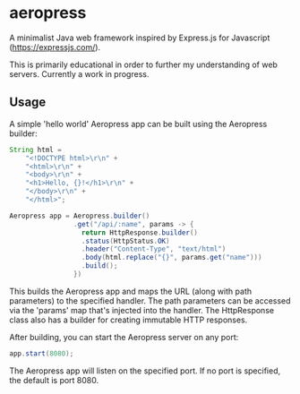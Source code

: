 # aeropress
A minimalist Java web framework inspired by Express.js for Javascript (https://expressjs.com/).

This is primarily educational in order to further my understanding of web servers. Currently a work in progress.

## Usage
A simple 'hello world' Aeropress app can be built using the Aeropress builder:

```Java
String html =
    "<!DOCTYPE html>\r\n" +
    "<html>\r\n" +
    "<body>\r\n" +
    "<h1>Hello, {}!</h1>\r\n" +
    "</body>\r\n" +
    "</html>";

Aeropress app = Aeropress.builder()
                .get("/api/:name", params -> {
                  return HttpResponse.builder()
                  .status(HttpStatus.OK)
                  .header("Content-Type", "text/html")
                  .body(html.replace("{}", params.get("name")))
                  .build();
                })
```
This builds the Aeropress app and maps the URL (along with path parameters) to the specified handler. The path parameters can be accessed via the 'params' map that's injected into the handler. The HttpResponse class also has a builder for creating immutable HTTP responses.

After building, you can start the Aeropress server on any port:

```Java
app.start(8080);
```

The Aeropress app will listen on the specified port. If no port is specified, the default is port 8080.
